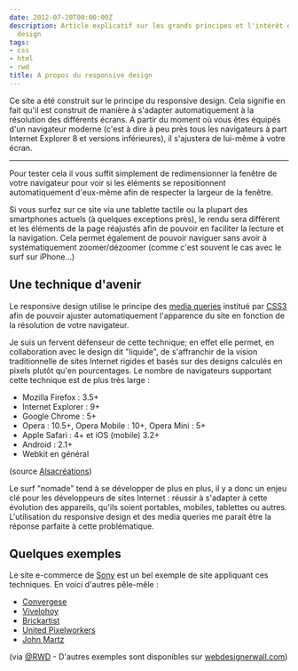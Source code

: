 ```yaml
---
date: 2012-07-20T00:00:00Z
description: Article explicatif sur les grands principes et l'intérêt du responsive
  design
tags:
- css
- html
- rwd
title: A propos du responsive design
---
```


Ce site a été construit sur le principe du responsive design. Cela signifie en fait qu'il est construit de manière à s'adapter automatiquement à la résolution des différents écrans. A partir du moment où vous êtes équipés d'un navigateur moderne (c'est à dire à peu près tous les navigateurs à part Internet Explorer 8 et versions inférieures), il s'ajustera de lui-même à votre écran.

---

Pour tester cela il vous suffit simplement de redimensionner la fenêtre de votre navigateur pour voir si les éléments se repositionnent automatiquement d'eux-même afin de respecter la largeur de la fenêtre.

Si vous surfez sur ce site via une tablette tactile ou la plupart des smartphones actuels (à quelques exceptions près), le rendu sera différent et les éléments de la page réajustés afin de pouvoir en faciliter la lecture et la navigation. Cela permet également de pouvoir naviguer sans avoir à systématiquement zoomer/dézoomer (comme c'est souvent le cas avec le surf sur iPhone...)

<h2>Une technique d'avenir</h2>

Le responsive design utilise le principe des <a href="http://www.alsacreations.com/article/lire/930-css3-media-queries.html">media queries</a> institué par <a href="http://fr.wikipedia.org/wiki/Feuilles_de_style_en_cascade">CSS3</a> afin de pouvoir ajuster automatiquement l'apparence du site en fonction de la résolution de votre navigateur.

Je suis un fervent défenseur de cette technique; en effet elle permet, en collaboration avec le design dit "liquide", de s'affranchir de la vision traditionnelle de sites Internet rigides et basés sur des designs calculés en pixels plutôt qu'en pourcentages. Le nombre de navigateurs supportant cette technique est de plus très large&nbsp;:

<ul>
<li>Mozilla Firefox&nbsp;: 3.5+</li>
<li>Internet Explorer&nbsp;: 9+</li>
<li>Google Chrome&nbsp;: 5+</li>
<li>Opera&nbsp;: 10.5+, Opera Mobile&nbsp;: 10+, Opera Mini&nbsp;: 5+</li>
<li>Apple Safari&nbsp;: 4+ et iOS (mobile) 3.2+</li>
<li>Android&nbsp;: 2.1+</li>
<li>Webkit en général</li>
</ul>

(source <a href="http://www.alsacreations.com/article/lire/930-css3-media-queries.html">Alsacréations</a>)

Le surf "nomade" tend à se développer de plus en plus, il y a donc un enjeu clé pour les développeurs de sites Internet&nbsp;: réussir à s'adapter à cette évolution des appareils, qu'ils soient portables, mobiles, tablettes ou autres. L'utilisation du responsive design et des media queries me parait être la réponse parfaite à cette problématique.

<h2>Quelques exemples</h2>

Le site e-commerce de <a href="http://www.sony.com/index.php">Sony</a> est un bel exemple de site appliquant ces techniques. En voici d'autres pêle-mêle&nbsp;:

<ul>
<li><a href="http://convergese.com/">Convergese</a></li>
<li><a href="http://www.vivelohoy.com/">Vivelohoy</a></li>
<li><a href="http://brickartist.com/">Brickartist</a></li>
<li><a href="http://www.unitedpixelworkers.com/">United Pixelworkers</a></li>
<li><a href="http://johnmartz.com/">John Martz</a></li>
</ul>

(via <a href="https://twitter.com/RWD">@RWD</a> - D'autres exemples sont disponibles sur <a href="http://webdesignerwall.com/trends/inspiration-fluid-responsive-design">webdesignerwall.com</a>)
